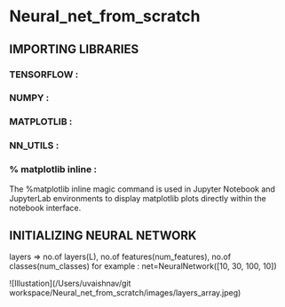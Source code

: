 # Neural_net_from_scratch

## IMPORTING LIBRARIES
### TENSORFLOW : 
### NUMPY :
### MATPLOTLIB :
### NN_UTILS :
### % matplotlib inline : 
The %matplotlib inline magic command is used in Jupyter Notebook and JupyterLab environments to display   matplotlib plots directly within the notebook interface.

## INITIALIZING NEURAL NETWORK
layers => no.of layers(L), no.of features(num_features), no.of classes(num_classes)
for example : net=NeuralNetwork([10, 30, 100, 10])

![Illustation](/Users/uvaishnav/git workspace/Neural_net_from_scratch/images/layers_array.jpeg)
